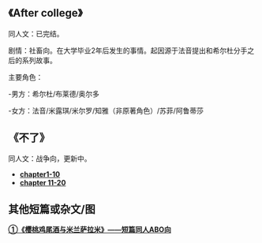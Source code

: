 ## 《After college》
同人文：已完结。

剧情：社畜向。在大学毕业2年后发生的事情。起因源于法音提出和希尔杜分手之后的系列故事。</br>

主要角色：

-男方：希尔杜/布莱德/奥尔多

-女方：法音/米露琪/米尔罗/知雅（非原著角色）/苏菲/阿鲁蒂莎

## 《不了》
同人文：战争向，更新中。

- <a href="https://github.com/kerrymoonfly/wonderland.github.io/blob/b29e08b38b7e9202135a64b85ffe9dce30d55d24/%E4%B8%8D%E4%BA%86.md"><strong>chapter1-10</strong></a></br>
- <a href="https://github.com/kerrymoonfly/wonderland.github.io/blob/c48d96f082ea09eb5fb2191bb68c43834890b761/%E4%B8%8D%E4%BA%8611-20.md"><strong>chapter 11-20<strong></a></br>

## 其他短篇或杂文/图
<a href="https://github.com/kerrymoonfly/wonderland.github.io/blob/kerrymoonfly-%E6%A8%B1%E6%A1%83%E9%B8%A1%E5%B0%BE%E9%85%92%E4%B8%8E%E7%B1%B3%E5%85%B0%E8%90%A8%E6%8B%89%E7%B1%B3/cherrynovel.md">
 ①《樱桃鸡尾酒与米兰萨拉米》——短篇同人ABO向</a>




